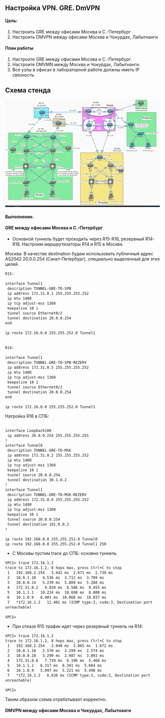 ## Настройка VPN. GRE. DmVPN

#### Цель:

1. Настроить GRE между офисами Москва и С.-Петербург
2. Настроить DMVPN между офисами Москва и Чокурдах, Лабытнанги

#### План работы

1. Настроите GRE между офисами Москва и С.-Петербург.
2. Настроите DMVMN между Москва и Чокурдах, Лабытнанги.
3. Все узлы в офисах в лабораторной работе должны иметь IP связность.



##  Схема стенда 

![](ibgp.png)

#### Выполнение.

#### GRE между офисами Москва и С.-Петербург

* Основной туннель будет проходить через R15-R18, резервный R14-R18. Настроим маршрутизаторы R14 и R15 в Москве. 

Москва: В качестве destination будем использовать публичный адрес AS2042 20.0.0.254 (Санкт-Петербург), специально выделенный для этих целей.

```
R15:

interface Tunnel1
 description TUNNEL-GRE-TO-SPB
 ip address 172.31.0.1 255.255.255.252
 ip mtu 1400
 ip tcp adjust-mss 1360
 keepalive 10 1
 tunnel source Ethernet0/2
 tunnel destination 20.0.0.254
end

ip route 172.16.0.0 255.255.252.0 Tunnel1


R14:

interface Tunnel1
 description TUNNEL-GRE-TO-SPB-REZERV
 ip address 172.31.0.5 255.255.255.252
 ip mtu 1400
 ip tcp adjust-mss 1360
 keepalive 10 1
 tunnel source Ethernet0/2
 tunnel destination 20.0.0.254
end

ip route 172.16.0.0 255.255.252.0 Tunnel1

```

Натройка R18 в СПБ:

```

interface Loopback100
 ip address 20.0.0.254 255.255.255.255
!
interface Tunnel0
 description TUNNEL-GRE-TO-MSK
 ip address 172.31.0.2 255.255.255.252
 ip mtu 1400
 ip tcp adjust-mss 1360
 keepalive 10 1
 tunnel source 20.0.0.254
 tunnel destination 30.1.0.2
!
interface Tunnel1
 description TUNNEL-GRE-TO-MSK-REZERV
 ip address 172.31.0.6 255.255.255.252
 ip mtu 1400
 ip tcp adjust-mss 1360
 keepalive 10 1
 tunnel source 20.0.0.254
 tunnel destination 101.0.0.2
!

ip route 192.168.0.0 255.255.252.0 Tunnel0
ip route 192.168.0.0 255.255.252.0 Tunnel1 250

```
* C Москвы пустим trace до СПБ: основно туннель

```
VPCS> trace 172.16.1.2  
trace to 172.16.1.2, 8 hops max, press Ctrl+C to stop
 1   192.168.2.254   3.642 ms  2.671 ms  2.730 ms
 2   10.0.1.18   4.536 ms  3.712 ms  3.709 ms
 3   10.0.0.14   5.239 ms  5.889 ms  5.288 ms
 4   172.31.0.2   9.010 ms  8.586 ms  9.455 ms
 5   10.1.1.1   10.224 ms  10.698 ms  8.000 ms
 6   10.1.0.9   8.401 ms  10.068 ms  10.037 ms
 7   *172.16.1.2   11.401 ms (ICMP type:3, code:3, Destination port unreachable)

VPCS>
```

* При отказе R15 трафик идет через резервный туннель на R14:

```
VPCS> trace 172.16.1.2 
trace to 172.16.1.2, 8 hops max, press Ctrl+C to stop
 1   192.168.2.254   2.048 ms  2.065 ms  1.672 ms
 2   10.0.1.18   2.570 ms  2.299 ms  2.574 ms
 3   10.0.0.10   3.299 ms  2.987 ms  3.093 ms
 4   172.31.0.6   7.739 ms  6.196 ms  5.468 ms
 5   10.1.1.1   6.317 ms  6.341 ms  5.664 ms
 6   10.1.0.9   5.097 ms  5.221 ms  5.498 ms
 7   *172.16.1.2   6.636 ms (ICMP type:3, code:3, Destination port unreachable)

VPCS>
```

Таким образом схема отрабатывает корректно.
 
#### DMVPN между офисами Москва и Чокурдах, Лабытнанги

